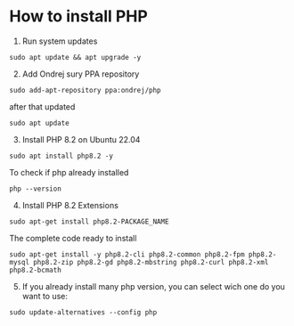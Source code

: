 # How to install PHP
1. Run system updates
```
sudo apt update && apt upgrade -y
```
2. Add Ondrej sury PPA repository
```
sudo add-apt-repository ppa:ondrej/php
```
after that updated
```
sudo apt update
```
3. Install PHP 8.2 on Ubuntu 22.04
```
sudo apt install php8.2 -y
```
To check if php already installed
```
php --version
```
4. Install PHP 8.2 Extensions
```
sudo apt-get install php8.2-PACKAGE_NAME
```
The complete code ready to install
```
sudo apt-get install -y php8.2-cli php8.2-common php8.2-fpm php8.2-mysql php8.2-zip php8.2-gd php8.2-mbstring php8.2-curl php8.2-xml php8.2-bcmath
```
5. If you already install many php version, you can select wich one do you want to use:
```
sudo update-alternatives --config php
```